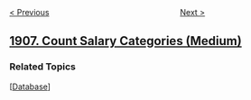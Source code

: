 <!--|This file generated by command(leetcode description); DO NOT EDIT.    |-->
<!--+----------------------------------------------------------------------+-->
<!--|@author    awesee <openset.wang@gmail.com>                           |-->
<!--|@link      https://github.com/awesee                                 |-->
<!--|@home      https://github.com/awesee/leetcode                        |-->
<!--+----------------------------------------------------------------------+-->

[< Previous](../minimum-absolute-difference-queries "Minimum Absolute Difference Queries")
　　　　　　　　　　　　　　　　
[Next >](../game-of-nim "Game of Nim")

## [1907. Count Salary Categories (Medium)](https://leetcode.com/problems/count-salary-categories "按分类统计薪水")



### Related Topics
  [[Database](../../tag/database/README.md)]
